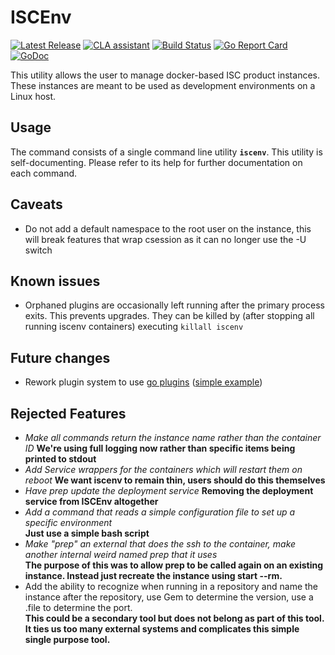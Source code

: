 # ISCEnv
[![Latest Release](https://img.shields.io/github/release/ontariosystems/iscenv.svg)](https://github.com/ontariosystems/iscenv/releases)
[![CLA assistant](https://cla-assistant.io/readme/badge/ontariosystems/iscenv)](https://cla-assistant.io/ontariosystems/iscenv)
[![Build Status](https://travis-ci.org/ontariosystems/iscenv.svg?branch=master)](https://travis-ci.org/ontariosystems/iscenv)
[![Go Report Card](https://goreportcard.com/badge/github.com/ontariosystems/iscenv/v3)](https://goreportcard.com/report/github.com/ontariosystems/iscenv/v3)
[![GoDoc](https://godoc.org/github.com/ontariosystems/iscenv/v3?status.svg)](https://godoc.org/github.com/ontariosystems/iscenv/v3)

This utility allows the user to manage docker-based ISC product instances.  These instances are meant to be used as
development environments on a Linux host.

## Usage
The command consists of a single command line utility **`iscenv`**.  This utility is self-documenting.  Please refer
to its help for further documentation on each command.

## Caveats
- Do not add a default namespace to the root user on the instance, this will break features that wrap csession as it can no longer use the -U switch

## Known issues
- Orphaned plugins are occasionally left running after the primary process exits.  This prevents upgrades.  They can be killed by (after stopping all running iscenv containers) executing `killall iscenv`

## Future changes
- Rework plugin system to use [go plugins](https://golang.org/pkg/plugin/) ([simple example](https://jeremywho.com/go-1.8---plugins/))

## Rejected Features
- _Make all commands return the instance name rather than the container ID_ **We're using full logging now rather than specific items being printed to stdout**
- _Add Service wrappers for the containers which will restart them on reboot_ **We want iscenv to remain thin, users should do this themselves**
- _Have prep update the deployment service_ **Removing the deployment service from ISCEnv altogether**
- _Add a command that reads a simple configuration file to set up a specific environment_  
**Just use a simple bash script**
- _Make "prep" an external that does the ssh to the container, make another internal weird named prep that it uses_  
**The purpose of this was to allow prep to be called again on an existing instance.  Instead just recreate the instance using start --rm.**
- Add the ability to recognize when running in a repository and name the instance after the repository, use Gem to determine the version, use a .file to determine the port.  
**This could be a secondary tool but does not belong as part of this tool.  It ties us too many external systems and complicates this simple single purpose tool.**
